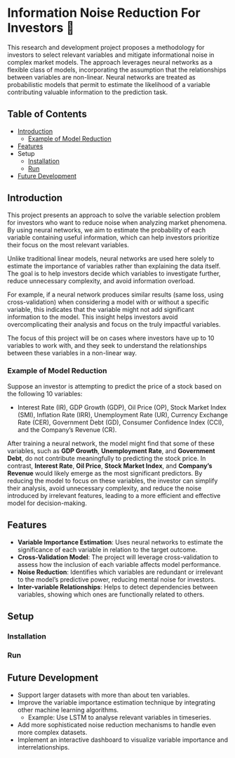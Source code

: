 # Information Noise Reduction For Investors 🏦

This research and development project proposes a methodology for investors to select relevant variables and mitigate informational noise in complex market models. The approach leverages neural networks as a flexible class of models, incorporating the assumption that the relationships between variables are non-linear. Neural networks are treated as probabilistic models that permit to estimate the likelihood of a variable contributing valuable information to the prediction task. 

## Table of Contents

- [Introduction](#introduction)
    - [Example of Model Reduction](#example-of-model-reduction)
- [Features](#features)
- Setup
    - [Installation](#installation)
    - [Run](#run)
- [Future Development](#future-development)

## Introduction

This project presents an approach to solve the variable selection problem for investors who want to reduce noise when analyzing market phenomena. By using neural networks, we aim to estimate the probability of each variable containing useful information, which can help investors prioritize their focus on the most relevant variables. 

Unlike traditional linear models, neural networks are used here solely to estimate the importance of variables rather than explaining the data itself. The goal is to help investors decide which variables to investigate further, reduce unnecessary complexity, and avoid information overload. 

For example, if a neural network produces similar results (same loss, using cross-validation) when considering a model with or without a specific variable, this indicates that the variable might not add significant information to the model. This insight helps investors avoid overcomplicating their analysis and focus on the truly impactful variables.

The focus of this project will be on cases where investors have up to 10 variables to work with, and they seek to understand the relationships between these variables in a non-linear way.

### Example of Model Reduction

Suppose an investor is attempting to predict the price of a stock based on the following 10 variables: 
- Interest Rate (IR), GDP Growth (GDP), Oil Price (OP), Stock Market Index (SMI), Inflation Rate (IRR), Unemployment Rate (UR), Currency Exchange Rate (CER), Government Debt (GD), Consumer Confidence Index (CCI), and the Company’s Revenue (CR). 

After training a neural network, the model might find that some of these variables, such as **GDP Growth**, **Unemployment Rate**, and **Government Debt**, do not contribute meaningfully to predicting the stock price. In contrast, **Interest Rate**, **Oil Price**, **Stock Market Index**, and **Company’s Revenue** would likely emerge as the most significant predictors. By reducing the model to focus on these variables, the investor can simplify their analysis, avoid unnecessary complexity, and reduce the noise introduced by irrelevant features, leading to a more efficient and effective model for decision-making.


## Features

- **Variable Importance Estimation**: Uses neural networks to estimate the significance of each variable in relation to the target outcome.
- **Cross-Validation Model**: The project will leverage cross-validation to assess how the inclusion of each variable affects model performance.
- **Noise Reduction**: Identifies which variables are redundant or irrelevant to the model’s predictive power, reducing mental noise for investors.
- **Inter-variable Relationships**: Helps to detect dependencies between variables, showing which ones are functionally related to others.

## Setup

### Installation

### Run

## Future Development

- Support larger datasets with more than about ten variables.
- Improve the variable importance estimation technique by integrating other machine learning algorithms.
    - Example: Use LSTM to analyse relevant variables in timeseries.
- Add more sophisticated noise reduction mechanisms to handle even more complex datasets.
- Implement an interactive dashboard to visualize variable importance and interrelationships.